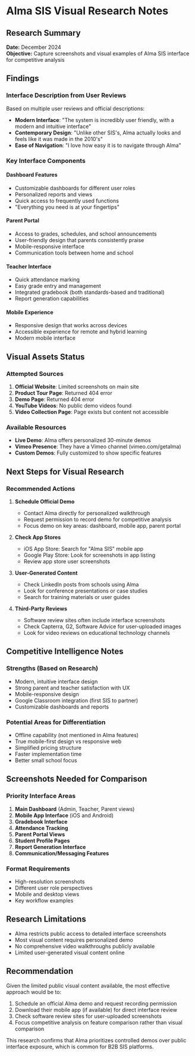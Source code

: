 # Alma SIS Visual Research Notes

## Research Summary

**Date:** December 2024  
**Objective:** Capture screenshots and visual examples of Alma SIS interface for competitive analysis

## Findings

### Interface Description from User Reviews
Based on multiple user reviews and official descriptions:

- **Modern Interface**: "The system is incredibly user friendly, with a modern and intuitive interface"
- **Contemporary Design**: "Unlike other SIS's, Alma actually looks and feels like it was made in the 2010's"
- **Ease of Navigation**: "I love how easy it is to navigate through Alma"

### Key Interface Components

#### Dashboard Features
- Customizable dashboards for different user roles
- Personalized reports and views
- Quick access to frequently used functions
- "Everything you need is at your fingertips"

#### Parent Portal
- Access to grades, schedules, and school announcements
- User-friendly design that parents consistently praise
- Mobile-responsive interface
- Communication tools between home and school

#### Teacher Interface
- Quick attendance marking
- Easy grade entry and management
- Integrated gradebook (both standards-based and traditional)
- Report generation capabilities

#### Mobile Experience
- Responsive design that works across devices
- Accessible experience for remote and hybrid learning
- Modern mobile interface

## Visual Assets Status

### Attempted Sources
1. **Official Website**: Limited screenshots on main site
2. **Product Tour Page**: Returned 404 error
3. **Demo Page**: Returned 404 error  
4. **YouTube Videos**: No public demo videos found
5. **Video Collection Page**: Page exists but content not accessible

### Available Resources
- **Live Demo**: Alma offers personalized 30-minute demos
- **Vimeo Presence**: They have a Vimeo channel (vimeo.com/getalma)
- **Custom Demos**: Fully customized to show specific features

## Next Steps for Visual Research

### Recommended Actions
1. **Schedule Official Demo**
   - Contact Alma directly for personalized walkthrough
   - Request permission to record demo for competitive analysis
   - Focus demo on key areas: dashboard, mobile app, parent portal

2. **Check App Stores**
   - iOS App Store: Search for "Alma SIS" mobile app
   - Google Play Store: Look for screenshots in app listing
   - Review app store user screenshots

3. **User-Generated Content**
   - Check LinkedIn posts from schools using Alma
   - Look for conference presentations or case studies
   - Search for training materials or user guides

4. **Third-Party Reviews**
   - Software review sites often include interface screenshots
   - Check Capterra, G2, Software Advice for user-uploaded images
   - Look for video reviews on educational technology channels

## Competitive Intelligence Notes

### Strengths (Based on Research)
- Modern, intuitive interface design
- Strong parent and teacher satisfaction with UX
- Mobile-responsive design
- Google Classroom integration (first SIS to partner)
- Customizable dashboards and reports

### Potential Areas for Differentiation
- Offline capability (not mentioned in Alma features)
- True mobile-first design vs responsive web
- Simplified pricing structure
- Faster implementation time
- Better small school focus

## Screenshots Needed for Comparison

### Priority Interface Areas
1. **Main Dashboard** (Admin, Teacher, Parent views)
2. **Mobile App Interface** (iOS and Android)
3. **Gradebook Interface** 
4. **Attendance Tracking**
5. **Parent Portal Views**
6. **Student Profile Pages**
7. **Report Generation Interface**
8. **Communication/Messaging Features**

### Format Requirements
- High-resolution screenshots
- Different user role perspectives
- Mobile and desktop views
- Key workflow examples

## Research Limitations

- Alma restricts public access to detailed interface screenshots
- Most visual content requires personalized demo
- No comprehensive video walkthroughs publicly available
- Limited user-generated visual content online

## Recommendation

Given the limited public visual content available, the most effective approach would be to:
1. Schedule an official Alma demo and request recording permission
2. Download their mobile app (if available) for direct interface review
3. Check software review sites for user-uploaded screenshots
4. Focus competitive analysis on feature comparison rather than visual comparison

This research confirms that Alma prioritizes controlled demos over public interface exposure, which is common for B2B SIS platforms.